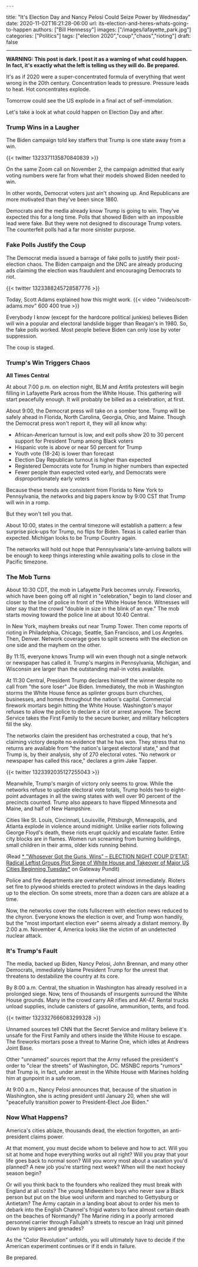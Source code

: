 

	---
title: "It\'s Election Day and Nancy Pelosi Could Seize Power by Wednesday"
date: 2020-11-02T16:21:28-06:00
url: its-election-and-heres-whats-going-to-happen
authors: ["Bill Hennessy"]
images: ["/images/lafayette_park.jpg"]
categories: ["Politics"]
tags: ["election 2020","coup","chaos","rioting"]
draft: false

---
**WARNING: This post is dark. I post it as a warning of what could happen. In fact, it's exactly what the left is telling us they will do. Be prepared.**

It's as if 2020 were a super-concentrated formula of everything that went wrong in the 20th century. Concentration leads to pressure. Pressure leads to heat. Hot concentrates explode. 

Tomorrow could see the US explode in a final act of self-immolation. 

Let's take a look at what could happen on Election Day and after. 

### Trump Wins in a Laugher

The Biden campaign told key staffers that Trump is one state away from a win. 

{{< twitter 1323371135870840839 >}}

On the same Zoom call on November 2, the campaign admitted that early voting numbers were far from what their models showed Biden needed to win. 

In other words, Democrat voters just ain't showing up. And Republicans are more motivated than they've been since 1860. 

Democrats and the media already know Trump is going to win. They've expected this for a long time. Polls that showed Biden with an impossible lead were fake. But they were not designed to discourage Trump voters. The counterfeit polls had a far more sinister purpose.

### Fake Polls Justify the Coup

The Democrat media issued a barrage of fake polls to justify their post-election chaos. The Biden campaign and the DNC are already producing ads claiming the election was fraudulent and encouraging Democrats to riot. 

{{< twitter 1323388245728587776 >}}

Today, Scott Adams explained how this might work. 
{{< video "/video/scott-adams.mov" 600 400 true >}}

Everybody I know (except for the hardcore political junkies) believes Biden will win a popular and electoral landslide bigger than Reagan's in 1980. So, the fake polls worked. Most people believe Biden can only lose by voter suppression. 

The coup is staged.

### Trump's Win Triggers Chaos

**All Times Central**

At about 7:00 p.m. on election night, BLM and Antifa protesters will begin filling in Lafayette Park across from the White House. This gathering will start peacefully enough. It will probably be billed as a celebration, at first. 

About 9:00, the Democrat press will take on a somber tone. Trump will be safely ahead in Florida, North Carolina, Georgia,  Ohio, and Maine. Though the Democrat press won't report it, they will all know why:

* African-American turnout is low, and exit polls show 20 to 30 percent support for President Trump among Black voters
* Hispanic vote is above or near 50 percent for Trump
* Youth vote (18-24) is lower than forecast
* Election Day Republican turnout is higher than expected
* Registered Democrats vote for Trump in higher numbers than expected
* Fewer people than expected voted early, and Democrats were disproportionately early voters

Because these trends are consistent from Florida to New York to Pennsylvania, the networks and big papers know by 9:00 CST that Trump will win in a romp. 

But they won't tell you that. 

About 10:00, states in the central timezone will establish a pattern: a few surprise pick-ups for Trump, no flips for Biden. Texas is called earlier than expected. Michigan looks to be Trump Country again. 

The networks will hold out hope that Pennsylvania's late-arriving ballots will be enough to keep things interesting while awaiting polls to close in the Pacific timezone. 

### The Mob Turns

About 10:30 CDT, the mob in Lafayette Park becomes unruly. Fireworks, which have been going off all night in "celebration," begin to land closer and closer to the line of police in front of the White House fence. Witnesses will later say that the crowd "double in size in the blink of an eye." The mob starts moving toward the police line at about 10:40 Central. 

In New York, mayhem breaks out near Trump Tower. Then come reports of rioting in Philadelphia, Chicago, Seattle, San Francisco, and Los Angeles. Then, Denver. Network coverage goes to split screens with the election on one side and the mayhem on the other. 

By 11:15, everyone knows Trump will win even though not a single network or newspaper has called it. Trump's margins in Pennsylvania, Michigan, and Wisconsin are larger than the outstanding mail-in votes available. 

At 11:30 Central, President Trump declares himself the winner despite no call from "the sore loser" Joe Biden. Immediately, the mob in Washington storms the White House fence as splinter groups burn churches, businesses, and homes throughout the nation's capital. Commercial firework mortars begin hitting the White House. Washington's mayor refuses to allow the police to declare a riot or arrest anyone. The Secret Service takes the First Family to the secure bunker, and military helicopters fill the sky. 

The networks claim the president has orchestrated a coup, that he's claiming victory despite no evidence that he has won. They stress that no returns are available from "the nation's largest electoral state," and that Trump is, by their analysis, shy of 270 electoral votes. "No network or newspaper has called this race," declares a grim Jake Tapper. 

{{< twitter 1323392035127255043 >}}

Meanwhile, Trump's margin of victory only seems to grow. While the networks refuse to update electoral vote totals, Trump holds two to eight-point advantages in all the swing states with well over 90 percent of the precincts counted. Trump also appears to have flipped Minnesota and Maine, and half of New Hampshire. 

Cities like St. Louis, Cincinnati, Louisville, Pittsburgh, Minneapolis, and Atlanta explode in violence around midnight. Unlike earlier riots following George Floyd's death, these riots erupt quickly and escalate faster. Entire city blocks are in flames. Women run screaming from burning buildings, small children in their arms, older kids running behind. 

(Read [* "Whosever Got the Guns, Wins" – ELECTION NIGHT COUP D'ETAT: Radical Leftist Groups Plot Siege of White House and Takeover of Major US Cities Beginning Tuesday*](https://www.thegatewaypundit.com/2020/11/whosever-got-guns-wins-election-night-coup-detat-radical-leftist-groups-plot-siege-white-house-takeover-major-us-cities-beginning-tuesday/) on Gateway Pundit)

Police and fire departments are overwhelmed almost immediately. Rioters set fire to plywood shields erected to protect windows in the days leading up to the election. On some streets, more than a dozen cars are ablaze at a time. 

Now, the networks cover the riots fullscreen with election news reduced to the chyron. Everyone knows the election is over, and Trump won handily, but the "most important election ever" seems already a  distant memory. By 2:00 a.m. November 4, America looks like the victim of an undetected nuclear attack. 

### It's Trump's Fault

The media, backed up Biden, Nancy Pelosi, John Brennan, and many other Democrats, immediately blame President Trump for the unrest that threatens to destabilize the country at its core. 

By 8:00 a.m. Central, the situation in Washington has already resolved in a prolonged siege. Now, tens of thousands of insurgents surround the White House grounds. Many in the crowd carry AR rifles and AK-47. Rental trucks unload supplies, include canisters of gasoline, ammunition, tents, and food. 

{{< twitter 1323327666083299328 >}}

Unnamed sources tell CNN that the Secret Service and military believe it's unsafe for the First Family and others inside the White House to escape. The fireworks mortars pose a threat to Marine One, which idles at Andrews Joint Base. 

Other "unnamed" sources report that the Army refused the president's order to "clear the streets" of Washington, DC. MSNBC reports "rumors" that Trump is, in fact, under arrest in the White House with Marines holding him at gunpoint in a safe room. 

At 9:00 a.m., Nancy Pelosi announces that, because of the situation in Washington, she is acting president until January 20, when she will "peacefully transition power to President-Elect Joe Biden." 

### Now What Happens?

America's cities ablaze, thousands dead, the election forgotten, an anti-president claims power. 

At that moment, you must decide whom to believe and how to act. Will you sit at home and hope everything works out all right? Will you pray that your life goes back to normal soon? Will you worry most about a vacation you'd planned? A new job you're starting next week? When will the next hockey season begin? 

Or will you think back to the founders who realized they must break with England at all costs? The young Midwestern boys who never saw a Black person but put on the blue wool uniform and marched to Gettysburg or Antietam? The Army captain in a landing boat about to order his men to debark into the English Channel's frigid waters to face almost certain death on the beaches of Normandy? The Marine riding in a poorly armored personnel carrier through Fallujah's streets to rescue an Iraqi unit pinned down by snipers and grenades? 

As the "Color Revolution" unfolds, you will ultimately have to decide if the American experiment continues or if it ends in failure. 

Be prepared. 


